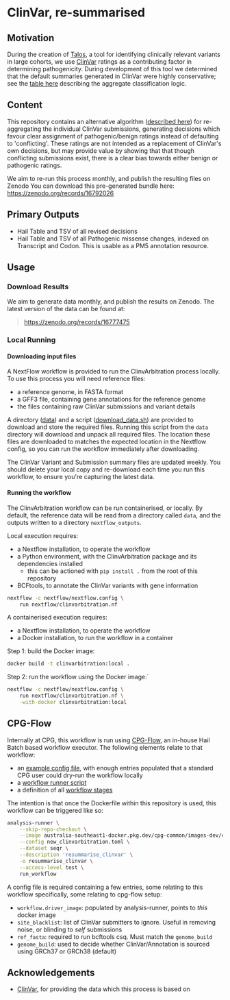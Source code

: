 # ClinVar, re-summarised

## Motivation

During the creation of [Talos](https://www.github.com/populationgenomics/automated-interpretation-pipeline), a tool for identifying clinically relevant variants in large cohorts, we use [ClinVar](https://www.ncbi.nlm.nih.gov/clinvar/) ratings as a contributing factor in determining pathogenicity. During development of this tool we determined that the default summaries generated in ClinVar were highly conservative; see the [table here](https://www.ncbi.nlm.nih.gov/clinvar/docs/clinsig/#agg_germline) describing the aggregate classification logic.

## Content

This repository contains an alternative algorithm ([described here](docs/algorithm.md)) for re-aggregating the individual ClinVar submissions, generating decisions which favour clear assignment of pathogenic/benign ratings instead of defaulting to 'conflicting'. These ratings are not intended as a replacement of ClinVar's own decisions, but may provide value by showing that that though conflicting submissions exist, there is a clear bias towards either benign or pathogenic ratings.

We aim to re-run this process monthly, and publish the resulting files on Zenodo You can download this pre-generated bundle here: https://zenodo.org/records/16792026

## Primary Outputs

* Hail Table and TSV of all revised decisions
* Hail Table and TSV of all Pathogenic missense changes, indexed on Transcript and Codon. This is usable as a PM5 annotation resource.

## Usage

### Download Results

We aim to generate data monthly, and publish the results on Zenodo. The latest version of the data can be found at:

> https://zenodo.org/records/16777475

### Local Running

#### Downloading input files

A NextFlow workflow is provided to run the ClinvArbitration process locally. To use this process you will need reference files:

- a reference genome, in FASTA format
- a GFF3 file, containing gene annotations for the reference genome
- the files containing raw ClinVar submissions and variant details

A directory ([data](data)) and a script ([download_data.sh](data/download_files.sh)) are provided to download and store the required files. Running this script from the `data` directory will download and unpack all required files. The location these files are downloaded to matches the expected location in the Nextflow config, so you can run the workflow immediately after downloading.

The ClinVar Variant and Submission summary files are updated weekly. You should delete your local copy and re-download each time you run this workflow, to ensure you're capturing the latest data.

#### Running the workflow

The ClinvArbitration workflow can be run containerised, or locally. By default, the reference data will be read from a directory called `data`, and the outputs written to a directory `nextflow_outputs`.

Local execution requires:

- a Nextflow installation, to operate the workflow
- a Python environment, with the ClinvArbitration package and its dependencies installed
  - this can be actioned with `pip install .` from the root of this repository
- BCFtools, to annotate the ClinVar variants with gene information

```bash
nextflow -c nextflow/nextflow.config \
    run nextflow/clinvarbitration.nf
```

A containerised execution requires:

- a Nextflow installation, to operate the workflow
- a Docker installation, to run the workflow in a container

Step 1: build the Docker image:

```bash
docker build -t clinvarbitration:local .
```

Step 2: run the workflow using the Docker image:`

```bash
nextflow -c nextflow/nextflow.config \
    run nextflow/clinvarbitration.nf \
    -with-docker clinvarbitration:local
```

## CPG-Flow

Internally at CPG, this workflow is run using [CPG-Flow](https://github.com/populationgenomics/cpg-flow), an in-house Hail Batch based workflow executor. The following elements relate to that workflow:

* an [example config file](src/clinvarbitration/config_template.toml), with enough entries populated that a standard CPG user could dry-run the workflow locally
* a [workflow runner script](src/clinvarbitration/run_workflow.py)
* a definition of all [workflow stages](src/clinvarbitration/stages.py)

The intention is that once the Dockerfile within this repository is used, this workflow can be triggered like so:

```bash
analysis-runner \
    --skip-repo-checkout \
    --image australia-southeast1-docker.pkg.dev/cpg-common/images-dev/clinvarbitration:PR_24 \
    --config new_clinvarbitration.toml \
    --dataset seqr \
    --description 'resummarise_clinvar' \
    -o resummarise_clinvar \
    --access-level test \
    run_workflow
```

A config file is required containing a few entries, some relating to this workflow specifically, some relating to cpg-flow setup:

* `workflow.driver_image`: populated by analysis-runner, points to _this_ docker image
* `site_blacklist`: list of ClinVar submitters to ignore. Useful in removing noise, or blinding to _self_ submissions
* `ref_fasta`: required to run bcftools csq. Must match the `genome_build`
* `genome_build`: used to decide whether ClinVar/Annotation is sourced using GRCh37 or GRCh38 (default)

## Acknowledgements

* [ClinVar](https://www.ncbi.nlm.nih.gov/clinvar), for providing the data which this process is based on

